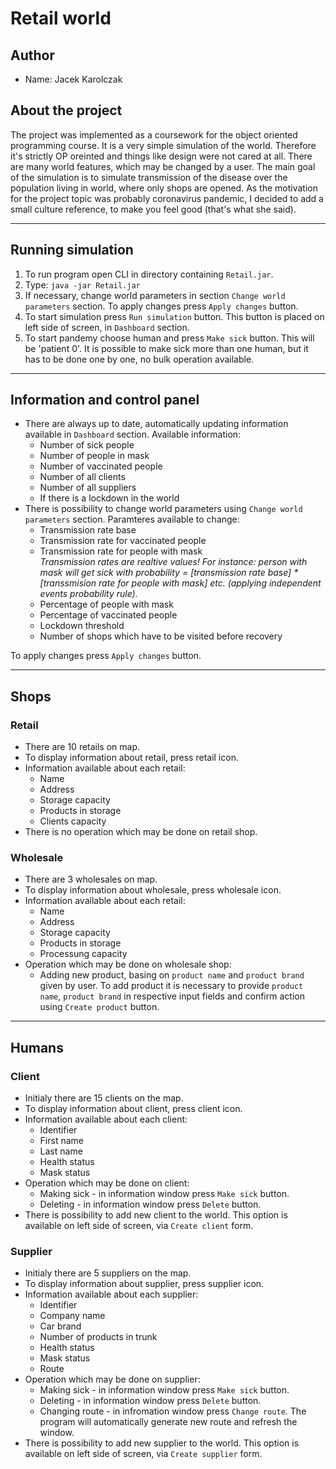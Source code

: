 # Retail world
## Author
* Name: Jacek Karolczak

## About the project
The project was implemented as a coursework for the object oriented programming course. It is a very simple simulation of the world. Therefore it's strictly OP oreinted and things like design were not cared at all. There are many world features, which may be changed by a user. The main goal of the simulation is to simulate transmission of the disease over the population living in world, where only shops are opened. As the motivation for the project topic was probably coronavirus pandemic, I decided to add a small culture reference, to make you feel good (that's what she said).
<hr> 

## Running simulation 
1. To run program open CLI in directory containing `Retail.jar`.
2. Type: `java -jar Retail.jar` 
3. If necessary, change world parameters in section `Change world parameters` section. To apply changes press `Apply changes` button.
4. To start simulation press `Run simulation` button. This button is placed on left side of screen, in `Dashboard` section.
5. To start pandemy choose human and press `Make sick` button. This will be 'patient  0'. It is possible to make sick more than one human, but it has to be done one by one, no bulk operation available.
<hr>

## Information and control panel
* There are always up to date, automatically updating information available in `Dashboard` section. Available information:
    * Number of sick people
    * Number of people in mask
    * Number of vaccinated people
    * Number of all clients
    * Number of all suppliers
    * If there is a lockdown in the world
* There is possibility to change world parameters using `Change world parameters` section. Paramteres available to change:
    * Transmission rate base
    * Transmission rate for vaccinated people
    * Transmission rate for people with mask<br>
_Transmission rates are realtive values! For instance: person with mask will get sick with probability = [transmission rate base] * [transsmision rate for people with mask] etc. (applying independent events probability rule)._
    * Percentage of people with mask
    * Percentage of vaccinated people
    * Lockdown threshold
    * Number of shops which have to be visited before recovery

To apply changes press `Apply changes` button.
<hr>

## Shops
### Retail
* There are 10 retails on map.
* To display information about retail, press retail icon.
* Information available about each retail:
    * Name
    * Address
    * Storage capacity
    * Products in storage
    * Clients capacity
* There is no operation which may be done on retail shop.
### Wholesale
* There are 3 wholesales on map.
* To display information about wholesale, press wholesale icon.
* Information available about each retail:
    * Name
    * Address
    * Storage capacity
    * Products in storage
    * Processung capacity
* Operation which may be done on wholesale shop:
    * Adding new product, basing on `product name` and `product brand` given by user. To add product it is necessary to provide `product name`, `product brand` in respective input fields and confirm action using `Create product` button.
<hr>

## Humans
### Client
* Initialy there are 15 clients on the map.
* To display information about client, press client icon.
* Information available about each client:
    * Identifier
    * First name
    * Last name
    * Health status
    * Mask status
* Operation which may be done on client:
    * Making sick - in information window press `Make sick` button.
    * Deleting - in information window press `Delete` button.
* There is possibility to add new client to the world. This option is available on left side of screen, via `Create client` form.
### Supplier
* Initialy there are 5 suppliers on the map.
* To display information about supplier, press supplier icon.
* Information available about each supplier:
    * Identifier
    * Company name
    * Car brand
    * Number of products in trunk
    * Health status
    * Mask status
    * Route
* Operation which may be done on supplier:
    * Making sick - in information window press `Make sick` button.
    * Deleting - in information window press `Delete` button.
    * Changing route - in infromation window press `Change route`. The program will automatically generate new route and refresh the window.
* There is possibility to add new supplier to the world. This option is available on left side of screen, via `Create supplier` form.
